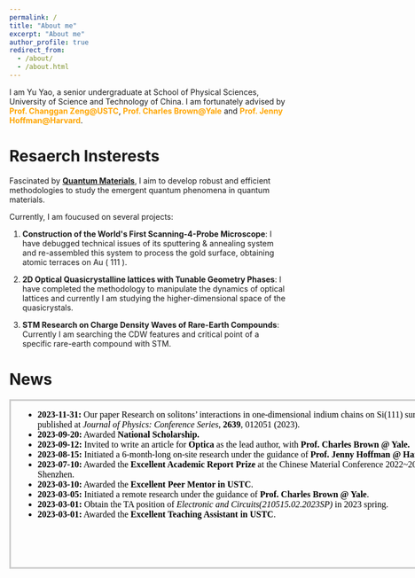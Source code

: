 ```yaml
---
permalink: /
title: "About me"
excerpt: "About me"
author_profile: true
redirect_from: 
  - /about/
  - /about.html
---
```

I am Yu Yao, a senior undergraduate at <a href="http://en.physics.ustc.edu.cn/mainm.htm" style="text-decoration: none;">School of Physical Sciences</a>, <a href="https://en.ustc.edu.cn/" style="text-decoration: none;">University of Science and Technology of China</a>.
I am fortunately advised by <a href="http://www.hfnl.ustc.edu.cn/detail?id=11337" style="text-decoration: none; color: orange;"><strong>Prof. Changgan Zeng@USTC</strong></a>, <a href="https://physics.yale.edu/people/charles-brown" style="text-decoration: none; color: orange;"><strong>Prof. Charles Brown@Yale</strong></a> and <a href="https://www.physics.harvard.edu/people/facpages/hoffman" style="text-decoration: none; color: orange;"><strong>Prof. Jenny Hoffman@Harvard</strong></a>.


<!--
在上面的示例中，我添加了`text-decoration: none;`到`<a>`标签的`style`属性中，以去掉链接的下划线。这将使链接文本没有下划线。您可以根据需要调整颜色和其他样式属性。
I am Yu Yao, a senior undergraduate at [School of Physical Sciences](http://en.physics.ustc.edu.cn/mainm.htm), [University of Science and Technology of China](https://en.ustc.edu.cn/).
I am fortunately advised by <a href="http://www.hfnl.ustc.edu.cn/detail?id=11337" style="color: orange; text-decoration: none;">Prof. Changgan Zeng@USTC</a>, <a href="https://physics.yale.edu/people/charles-brown" style="color: orange; text-decoration: none;">Prof. Charles Brown@Yale</a>, and <a href="https://www.physics.harvard.edu/people/facpages/hoffman" style="color: orange; text-decoration: none;">Prof. Jenny Hoffman@Harvard</a>.

This is the front page of a website that is powered by the [academicpages template](https://github.com/academicpages/academicpages.github.io) and hosted on GitHub pages. [GitHub pages](https://pages.github.com) is a free service in which websites are built and hosted from code and data stored in a GitHub repository, automatically updating when a new commit is made to the respository. This template was forked from the [Minimal Mistakes Jekyll Theme](https://mmistakes.github.io/minimal-mistakes/) created by Michael Rose, and then extended to support the kinds of content that academics have: publications, talks, teaching, a portfolio, blog posts, and a dynamically-generated CV. You can fork [this repository](https://github.com/academicpages/academicpages.github.io) right now, modify the configuration and markdown files, add your own PDFs and other content, and have your own site for free, with no ads! An older version of this template powers my own personal website at [stuartgeiger.com](http://stuartgeiger.com), which uses [this Github repository](https://github.com/staeiou/staeiou.github.io).\
-->


Resaerch Insterests
======
Fascinated by [**Quantum Materials**](https://en.wikipedia.org/wiki/Quantum_materials), I aim to develop robust and efficient methodologies to study the emergent quantum phenomena in quantum materials.

Currently, I am foucused on several projects:

1. **Construction of the World's First Scanning-4-Probe Microscope**: I have debugged technical issues of its sputtering & annealing system and re-assembled this system to process the gold surface, obtaining atomic terraces on Au \( 111 \).

2. **2D Optical Quasicrystalline lattices with Tunable Geometry Phases**: I have completed the methodology to manipulate the dynamics of optical lattices and currently I am studying the higher-dimensional space of the quasicrystals.

3. **STM Research on Charge Density Waves of Rare-Earth Compounds**: Currently I am searching the CDW features and critical point of a specific rare-earth compound with STM.



News
======
<iframe style="border: 3px solid #ccc; overflow-y: scroll; height: 300px; width: 800px; " srcdoc="
  <ul>
    <li><strong>2023-11-31:</strong> Our paper Research on solitons’ interactions in one-dimensional indium chains on Si(111) surfaces is published at <em>Journal of Physics: Conference Series</em>, <strong>2639</strong>, 012051 (2023).</li>
    <li><strong>2023-09-20:</strong> Awarded <strong>National Scholarship.</strong></li>
    <li><strong>2023-09-12:</strong> Invited to write an article for <strong>Optica</strong> as the lead author, with <strong>Prof. Charles Brown @ Yale.</strong></li>
    <li><strong>2023-08-15:</strong> Initiated a 6-month-long on-site research under the guidance of <strong>Prof. Jenny Hoffman @ Harvard</strong>.</li>
  <li><strong>2023-07-10:</strong> Awarded the <strong>Excellent Academic Report Prize</strong> at the Chinese Material Conference 2022~2023, Shenzhen.</li>
    <li><strong>2023-03-10:</strong> Awarded the <strong>Excellent Peer Mentor in USTC</strong>.</li>
    <li><strong>2023-03-05:</strong> Initiated a remote research under the guidance of <strong>Prof. Charles Brown @ Yale</strong>.</li>
    <li><strong>2023-03-01:</strong> Obtain the TA position of <em>Electronic and Circuits(210515.02.2023SP)</em> in 2023 spring.</li>
    <li><strong>2023-03-01:</strong> Awarded the <strong>Excellent Teaching Assistant in USTC</strong>.</li>
    <!-- MORE -->
  </ul>
"></iframe>



